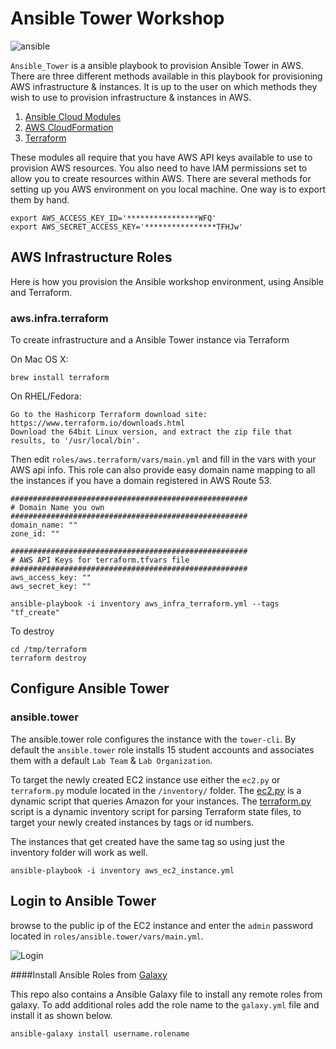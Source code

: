 # Ansible Tower Workshop

![ansible](https://www.redhat.com/cms/managed-files/Ansible-Tower-Logotype-Large-RGB-FullGrey-300x124.png)

`Ansible_Tower` is a ansible playbook to provision Ansible Tower in AWS. There are three different methods available in this playbook for provisioning AWS infrastructure & instances. It is up to the user on which methods they wish to use to provision infrastructure & instances in AWS.  

1. [Ansible Cloud Modules](http://docs.ansible.com/ansible/list_of_cloud_modules.html)
2. [AWS CloudFormation](https://aws.amazon.com/documentation/cloudformation/)
3. [Terraform](https://www.terraform.io/docs/providers/aws/index.html)

These modules all require that you have AWS API keys available to use to provision AWS resources. You also need to have IAM permissions set to allow you to create resources within AWS. There are several methods for setting up you AWS environment on you local machine. One way is to export them by hand.

```
export AWS_ACCESS_KEY_ID='****************WFQ'
export AWS_SECRET_ACCESS_KEY='****************TFHJw'
```


## AWS Infrastructure Roles
Here is how you provision the Ansible workshop environment, using Ansible and Terraform.

### aws.infra.terraform

To create infrastructure and a Ansible Tower instance via Terraform

On Mac OS X:
```
brew install terraform
```

On RHEL/Fedora:
```
Go to the Hashicorp Terraform download site:
https://www.terraform.io/downloads.html
Download the 64bit Linux version, and extract the zip file that results, to '/usr/local/bin'.
```

Then edit `roles/aws.terraform/vars/main.yml` and fill in the vars with your AWS api info. This role can also provide easy domain name mapping to all the instances if you have a domain registered in AWS Route 53. 


```
#####################################################
# Domain Name you own
#####################################################
domain_name: ""
zone_id: ""

#####################################################
# AWS API Keys for terraform.tfvars file
#####################################################
aws_access_key: ""
aws_secret_key: ""
```

```
ansible-playbook -i inventory aws_infra_terraform.yml --tags "tf_create" 
```

To destroy

```
cd /tmp/terraform
terraform destroy
```

## Configure Ansible Tower




### ansible.tower

The ansible.tower role configures the instance with the `tower-cli`. By default the `ansible.tower` role installs 15 student accounts and associates them with a default `Lab Team` & `Lab Organization`.

To target the newly created EC2 instance use either the `ec2.py` or `terraform.py` module located in the `/inventory/` folder. The [ec2.py](http://docs.ansible.com/ansible/intro_dynamic_inventory.html) is a dynamic script that queries Amazon for your instances. The [terraform.py](https://github.com/CiscoCloud/terraform.py) script is a dynamic inventory script for parsing Terraform state files, to target your newly created instances by tags or id numbers. 

The instances that get created have the same tag so using just the inventory folder will work as well. 
 
```
ansible-playbook -i inventory aws_ec2_instance.yml
```

## Login to Ansible Tower

browse to the public ip of the EC2 instance and enter the `admin` password located in `roles/ansible.tower/vars/main.yml`. 

![Login](https://s3.amazonaws.com/dischord01/img/ansible-tower.png)

####Install Ansible Roles from [Galaxy](https://galaxy.ansible.com/)

This repo also contains a Ansible Galaxy file to install any remote roles from galaxy. To add additional roles add the role name to the `galaxy.yml` file and install it as shown below. 

```
ansible-galaxy install username.rolename
```

